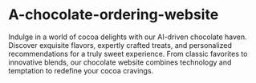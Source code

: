 # A-chocolate-ordering-website
Indulge in a world of cocoa delights with our AI-driven chocolate haven. Discover exquisite flavors, expertly crafted treats, and personalized recommendations for a truly sweet experience. From classic favorites to innovative blends, our chocolate website combines technology and temptation to redefine your cocoa cravings.
